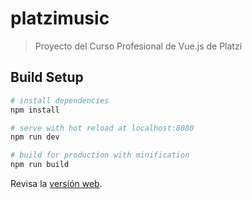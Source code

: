 # platzimusic

> Proyecto del Curso Profesional de Vue.js de Platzi

## Build Setup

``` bash
# install dependencies
npm install

# serve with hot reload at localhost:8080
npm run dev

# build for production with minification
npm run build
```

Revisa la [versión web](https://platzimusic-eewwwzpzee.now.sh/).
